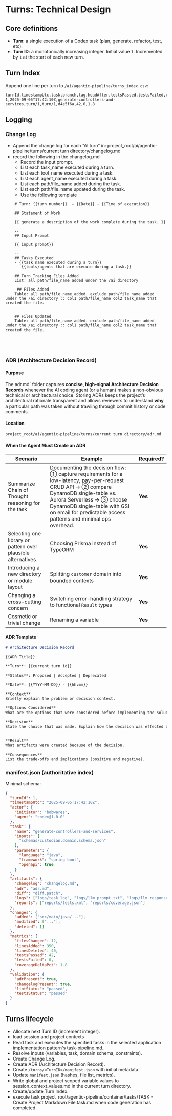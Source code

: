 # Turns: Technical Design

## Core definitions

* **Turn**: a single execution of a Codex task (plan, generate, refactor, test, etc).
* **Turn ID**: a monotonically increasing integer. Initial value `1`. Incremented by `1` at the start of each new turn.


    
## Turn Index

Append one line per turn to `/ai/agentic-pipeline/turns_index.csv`:

```
turnId,timestampUtc,task,branch,tag,headAfter,testsPassed,testsFailed,coverageDeltaPct
1,2025-09-05T17:42:10Z,generate-controllers-and-services,turn/1,turn/1,d4e5f6a,42,0,1.8
```

## Logging

### Change Log

- Append the change log for each “AI turn” in: project_root/ai/agentic-pipeline/turns/current turn directory/changelog.md
- record the following in the changelog.md
  - Record the input prompt.
  - List each task_name executed during a turn.  
  - List each tool_name executed during a task.
  - List each agent_name executed during a task.
  - List each path/file_name added during the task.
  - List each path/file_name updated during the task.  
  - Use the following template


```
    # Turn: {{turn number}}  – {{Date}} - {{Time of execution}}
    
    ## Statement of Work
   
    {{ generate a description of the work complete during the task. }}
    
    --
    ## Input Prompt

    {{ input prompt}}

    -- 
    ## Tasks Executed
    - {{task name executed during a turn}}
     - {{tools/agents that are execute during a task.}}
    
    ## Turn Tracking Files Added
    List: all path/file_name added under the /ai directory
    
     ## Files Added
    Table: all path/file_name added. exclude path/file_name added under the /ai directory :: col1 path/file_name col2 task_name that created the file.
   
    
    ## Files Updated
    Table: all path/file_name added. exclude path/file_name added under the /ai directory :: col1 path/file_name col2 task_name that created the file.
   
    
    
   
```

### ADR (Architecture Decision Record)

#### Purpose

The adr.md` folder captures **concise, high-signal Architecture Decision Records** whenever the
AI coding agent (or a human) makes a non-obvious technical or architectural choice.
Storing ADRs keeps the project’s architectural rationale transparent and allows reviewers to
understand **why** a particular path was taken without trawling through commit history or code
comments.

#### Location

    project_root/ai/agentic-pipeline/turns/current turn directory/adr.md


#### When the Agent Must Create an ADR

| Scenario                                                     | Example                                                                                                                                                                                                                                                                | Required? |
|--------------------------------------------------------------|------------------------------------------------------------------------------------------------------------------------------------------------------------------------------------------------------------------------------------------------------------------------|-----------|
| Summarize Chain of Thought reasoning for the task            | Documenting the decision flow: ① capture requirements for a low-latency, pay-per-request CRUD API → ② compare DynamoDB single-table vs. Aurora Serverless → ③ choose DynamoDB single-table with GSI on email for predictable access patterns and minimal ops overhead. | **Yes**   |
| Selecting one library or pattern over plausible alternatives | Choosing Prisma instead of TypeORM                                                                                                                                                                                                                                     | **Yes**   |
| Introducing a new directory or module layout                 | Splitting `customer` domain into bounded contexts                                                                                                                                                                                                                      | **Yes**   |
| Changing a cross-cutting concern                             | Switching error-handling strategy to functional `Result` types                                                                                                                                                                                                         | **Yes**   |
| Cosmetic or trivial change                                   | Renaming a variable                                                                                                                                                                                                                                                    | **Yes**   |


#### ADR Template

```markdown
# Architecture Decision Record

{{ADR Title}}

**Turn**: {{current turn id}}

**Status**: Proposed | Accepted | Deprecated

**Date**: {{YYYY-MM-DD}} - {{hh:mm}}

**Context**  
Briefly explain the problem or decision context.

**Options Considered**
What are the options that were considered before implementing the solution.

**Decision**  
State the choice that was made. Explain how the decision was effected by the application implementation pattern context.


**Result**
What artifacts were created because of the decision.

**Consequences**  
List the trade-offs and implications (positive and negative).  
```

### manifest.json (authoritative index)

Minimal schema:

```json
{
  "turnId": 1,
  "timestampUtc": "2025-09-05T17:42:10Z",
  "actor": {
    "initiator": "bobwares",
    "agent": "codex@1.0.0"
  },
  "task": {
    "name": "generate-controllers-and-services",
    "inputs": [
      "schemas/custodian.domain.schema.json"
    ],
    "parameters": {
      "language": "java",
      "framework": "spring-boot",
      "openapi": true
    }
  },
  "artifacts": {
    "changelog": "changelog.md",
    "adr": "adr.md",
    "diff": "diff.patch",
    "logs": ["logs/task.log", "logs/llm_prompt.txt", "logs/llm_response.txt"],
    "reports": ["reports/tests.xml", "reports/coverage.json"]
  },
  "changes": {
    "added": ["src/main/java/..."],
    "modified": ["..."],
    "deleted": []
  },
  "metrics": {
    "filesChanged": 12,
    "linesAdded": 350,
    "linesDeleted": 40,
    "testsPassed": 42,
    "testsFailed": 0,
    "coverageDeltaPct": 1.8
  },
  "validation": {
    "adrPresent": true,
    "changelogPresent": true,
    "lintStatus": "passed",
    "testsStatus": "passed"
  }
}
```


## Turns lifecycle

- Allocate next Turn ID (increment integer).
- load session and project contexts
- Read task and executes the specified tasks in the selected application implementation pattern's task-pipeline.md..
- Resolve inputs (variables, task, domain schema, constraints).
- Create Change Log.
- Create ADR (Architecture Decision Record).
- Create `/turns/<TurnID>/manifest.json` with initial metadata.
- Update `manifest.json` (hashes, file list, metrics).
- Write global and project scoped variable values to session_context_values.md in the current turn directory.
- Create/update Turn Index.
- execute task project_root/agentic-pipeline/container/tasks/TASK - Create Project Markdown File.task.md when code generation has completed.

